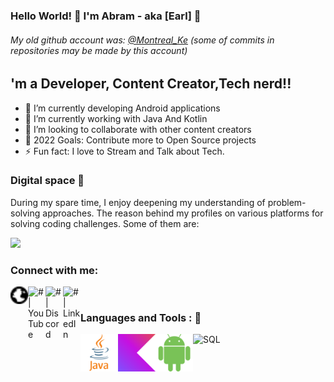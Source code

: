 ### Hello World! 👋 I'm Abram - aka [Earl] 👋 
###### My old github account was: [@Montreal_Ke](https://github.com/MONTREAL_254) (some of commits in repositories may be made by this account)

##  'm a Developer, Content Creator,Tech nerd!!

- 🔭 I’m currently developing Android applications
- 🌱 I’m currently working with Java And Kotlin 
- 👯 I’m looking to collaborate with other content creators
- 🥅 2022 Goals: Contribute more to Open Source projects
- ⚡ Fun fact: I love to Stream and Talk about Tech.

### Digital space 🌌

During my spare time, I enjoy deepening my understanding of problem-solving approaches. The reason behind my profiles on various platforms for solving coding challenges.
Some of them are:  

[<img src="https://www.codewars.com/users/mkaomwakuni/badges/large" />](https://www.codewars.com/users/AtoZ)
### Connect with me:

<img align="left" alt="#" width="28px" src="https://raw.githubusercontent.com/iconic/open-iconic/master/svg/globe.svg" />
<img align="left" alt="# | YouTube" width="28px" src="https://cdn.jsdelivr.net/npm/simple-icons@v3/icons/youtube.svg" />
<img align="left" alt="# | Discord" width="28px" src="https://cdn.jsdelivr.net/npm/simple-icons@3.13.0/icons/discord.svg" />
<img align="left" alt="# | LinkedIn" width="28px" src="https://cdn.jsdelivr.net/npm/simple-icons@v3/icons/linkedin.svg" />
<br />

### Languages and Tools : 🔧

<img align="left" alt="Java" width="60px" src="https://raw.githubusercontent.com/github/explore/80688e429a7d4ef2fca1e82350fe8e3517d3494d/topics/java/java.png"/>
<img align="left" alt="Kotlin" width="60px" src="https://raw.githubusercontent.com/github/explore/4479d2a2c854198cb00160f8593519c14dc3b905/topics/kotlin/kotlin.png"/>
<img align="left" alt="Android" width="60px" src="https://raw.githubusercontent.com/github/explore/80688e429a7d4ef2fca1e82350fe8e3517d3494d/topics/android/android.png"/>
<img align="left" alt="SQL" width="60px" src="https://user-images.githubusercontent.com/86869773/147871217-064ac51e-921b-4079-b01b-a9e076b2c3df.png"/>
